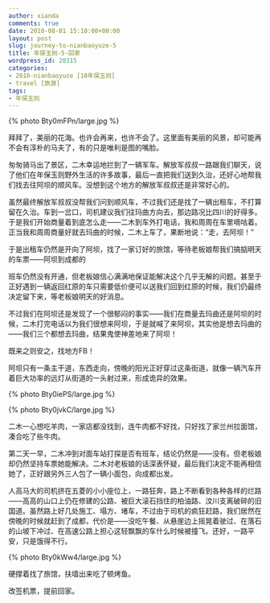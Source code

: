 ```yaml
---
author: xianda
comments: true
date: 2010-08-01 15:10:00+00:00
layout: post
slug: journey-to-nianbaoyuze-5
title: 年保玉则-5-回家
wordpress_id: 28315
categories:
- 2010-nianbaoyuze [10年保玉则]
- travel [旅游]
tags:
- 年保玉则
---
```


{% photo Bty0mFPn/large.jpg %}



拜拜了，美丽的花海。也许会再来，也许不会了。这里面有美丽的风景，却可能再不会有淳朴的马夫了，有的只是唯利是图的嘴脸。



匆匆骑马出了景区，二木幸运地拦到了一辆军车。解放军叔叔一路跟我们聊天，说了他们在年保玉则野外生活的许多故事，最后一直把我们送到久治，还好心地帮我们找去往阿坝的顺风车。没想到这个地方的解放军叔叔还是非常好心的。



虽然最终解放军叔叔没帮我们问到顺风车，不过我们还是找了一辆出租车，不打算留在久治。车到一岔口，司机建议我们往玛曲方向去，那边路况比四川的好得多。于是我们开始商量着到底怎么走——二木到车外打电话，我和周周在车里嘀咕着。正当我和周周商量好就去玛曲的时候，二木上车了，果断地说：“走，去阿坝！”



于是出租车仍然是开向了阿坝，找了一家订好的旅馆，等待老板娘帮我们搞掂明天的车票——阿坝到成都的

 <!-- more -->

班车仍然没有开通，但老板娘信心满满地保证能解决这个几乎无解的问题。甚至于正好遇到一辆返回红原的车只需要低价便可以送我们回到红原的时候，我们仍最终决定留下来，等老板娘明天的好消息。



不过我们在阿坝还是发现了一个很郁闷的事实——我们在商量去玛曲还是阿坝的时候，二木打完电话以为我们很想来阿坝，于是就喊了来阿坝，其实他是想去玛曲的——我们三个都想去玛曲，结果鬼使神差地来了阿坝！



既来之则安之，找地方FB！



阿坝只有一条主干道，东西走向，傍晚的阳光正好穿过这条街道，就像一辆汽车开着巨大功率的远灯从街道的一头射过来，形成诡异的效果。



{% photo Bty0iePS/large.jpg %}



{% photo Bty0jvkC/large.jpg %}



二木一心想吃羊肉，一家店都没找到，连牛肉都不好找，只好找了家兰州拉面馆，凑合吃了些牛肉。



第二天一早，二木冲到对面车站打探是否有班车，结论仍然是——没有。但老板娘却仍然坚持车票她能解决。二木对老板娘的话深表怀疑，最后我们决定不能再相信她了，正好跟另外三人包了一辆小面包，向成都出发。



人高马大的司机挤在五菱的小小座位上，一路狂奔，路上不断看到各种各样的烂路——高高的山口上仍在修建的公路、被巨大滚石挡住的柏油路、汶川支离破碎的旧国道。虽然路上好几处施工、塌方、堵车，不过由于司机的疯狂赶路，我们居然在傍晚的时候就赶到了成都，代价是——没吃午餐、从悬崖边上摇晃着驶过、在落石的山坡下冲过、在高速公路上担心这轻飘飘的车什么时候被撞飞。还好，一路平安，只是饿得不行。



{% photo Bty0kWw4/large.jpg %}



硬撑着找了旅馆，扶墙出来吃了顿烤鱼。



改签机票，提前回家。
